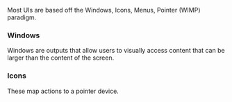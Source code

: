 Most UIs are based off the Windows, Icons, Menus, Pointer (WIMP) paradigm.
### Windows
Windows are outputs that allow users to visually access content that can be larger than the content of the screen.
### Icons
These map actions to a pointer device.